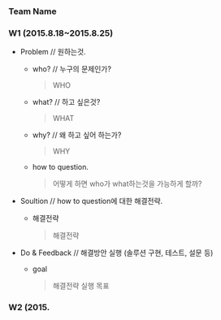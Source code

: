### Team Name

### W1 (2015.8.18~2015.8.25)

- Problem // 원하는것.
  - who? // 누구의 문제인가?
    > WHO

  - what? // 하고 싶은것?
    > WHAT

  - why? // 왜 하고 싶어 하는가?
    > WHY

  - how to question.
    > 어떻게 하면 who가 what하는것을 가능하게 할까?

- Soultion // how to question에 대한 해결전략.
  - 해결전략
    > 해결전략

- Do & Feedback // 해결방안 실행 (솔루션 구현, 테스트, 설문 등)
  - goal
    > 해결전략 실행 목표

### W2 (2015.

